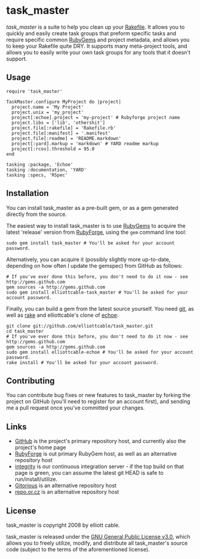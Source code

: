 task_master
===========

*task_master* is a suite to help you clean up your [Rakefile][]. It allows you to
quickly and easily create task groups that preform specific tasks and require
specific common [RubyGems][] and project metadata, and allows you to keep your
Rakefile quite DRY. It supports many meta-project tools, and allows you to
easily write your own task groups for any tools that it doesn't support.

[Rakefile]: <http://rake.rubyforge.org/files/doc/rakefile_rdoc.html> "Rakefile Format RDoc"
[RubyGems]: <http://rubygems.org/read/chapter/1#page22> "What is a RubyGem?"

Usage
-----
    require 'task_master'
    
    TaskMaster.configure MyProject do |project|
      project.name = 'My Project'
      project.unix = 'my_project'
      project[:echoe].project = 'my-project' # Rubyforge project name
      project.libs = ['lib', 'othershit']
      project.file[:rakefile] = 'Rakefile.rb'
      project.file[:manifest] = '.manifest'
      project.file[:readme] = 'README.markdown'
      project[:yard].markup = 'markdown' # YARD readme markup
      project[:rcov].threshold = 95.0
    end
    
    tasking :package, 'Echoe'
    tasking :documentation, 'YARD'
    tasking :specs, 'RSpec'

Installation
------------
You can install task_master as a pre-built gem, or as a gem generated directly
from the source.

The easiest way to install task_master is to use [RubyGems][] to acquire the
latest 'release' version from [RubyForge][], using the `gem` command line tool:

    sudo gem install task_master # You'll be asked for your account password.

Alternatively, you can acquire it (possibly slightly more up-to-date,
depending on how often I update the gemspec) from GitHub as follows:

    # If you've ever done this before, you don't need to do it now - see http://gems.github.com
    gem sources -a http://gems.github.com
    sudo gem install elliottcable-task_master # You'll be asked for your account password.
    
Finally, you can build a gem from the latest source yourself. You need [git][],
as well as [rake][] and elliottcable's clone of [echoe][]:

    git clone git://github.com/elliottcable/task_master.git
    cd task_master
    # If you've ever done this before, you don't need to do it now - see http://gems.github.com
    gem sources -a http://gems.github.com
    sudo gem install elliottcable-echoe # You'll be asked for your account password.
    rake install # You'll be asked for your account password.

[RubyGems]: <http://rubyforge.org/projects/rubygems/> "RubyGems - Ruby package manager"
[RubyForge]: <http://rubyforge.org/projects/task-master/> "task_master on RubyForge"
[git]: <http://git-scm.com/> "git - Fast Version Control System"
[Rake]: <http://rake.rubyforge.org/> "RAKE - Ruby Make"
[echoe]: <http://github.com/fauna/echoe> "If you don't want to hoe, echoe"

Contributing
------------
You can contribute bug fixes or new features to task_master by forking the project
on GitHub (you'll need to register for an account first), and sending me a
pull request once you've committed your changes.

Links
-----
- [GitHub](http://github.com/elliottcable/task_master "task_master on GitHub") is the
    project's primary repository host, and currently also the project's home
    page
- [RubyForge](http://rubyforge.org/projects/task-master "task_master on RubyForge") is
    out primary RubyGem host, as well as an alternative repository host
- [integrity](http://integrit.yreality.net/task_master "task_master on yreality's integrity server")
    is our continuous integration server - if the top build on that page is
    green, you can assume the latest git HEAD is safe to run/install/utilize.
- [Gitorious](http://gitorious.org/projects/task_master "task_master on Gitorious") is
    an alternative repository host
- [repo.or.cz](http://repo.or.cz/w/task_master.git "task_master on repo.or.cz") is
    an alternative repository host

License
-------
task_master is copyright 2008 by elliott cable.

task_master is released under the [GNU General Public License v3.0][gpl], which
allows you to freely utilize, modify, and distribute all task_master's source code
(subject to the terms of the aforementioned license).

[gpl]: <http://www.gnu.org/licenses/gpl.txt> "The GNU General Public License v3.0"
